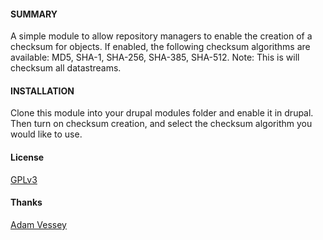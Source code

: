 #### SUMMARY

A simple module to allow repository managers to enable the creation of a checksum for objects. If enabled, the following checksum algorithms are available: MD5, SHA-1, SHA-256, SHA-385, SHA-512. Note: This is will checksum all datastreams.

#### INSTALLATION

Clone this module into your drupal modules folder and enable it in drupal. Then turn on checksum creation, and select the checksum algorithm you would like to use.

#### License

[GPLv3](http://www.gnu.org/licenses/gpl-3.0.txt)

#### Thanks

[Adam Vessey](https://github.com/adam-vessey)
